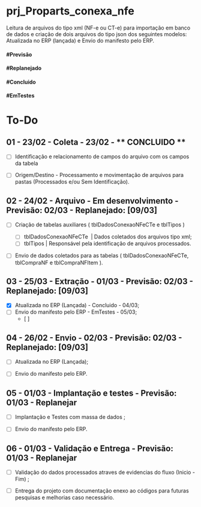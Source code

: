 # prj_Proparts_conexa_nfe

Leitura de arquivos do tipo xml (NF-e ou CT-e) para importação em banco de dados e criação de dois arquivos do tipo json dos seguintes modelos: Atualizada no ERP (lançada) e Envio do manifesto pelo ERP.


#### #Previsão
#### #Replanejado
#### #Concluido
#### #EmTestes



# To-Do

## 01 - 23/02 - Coleta - 23/02 - ** CONCLUIDO **

- [ ] Identificação e relacionamento de campos do arquivo com os campos da tabela
- [ ] Origem/Destino - Processamento e movimentação de arquivos para pastas (Processados e/ou Sem Identificação).


## 02 - 24/02 - Arquivo - Em desenvolvimento - Previsão: 02/03 - Replanejado: [09/03]

- [ ] Criação de tabelas auxiliares ( tblDadosConexaoNFeCTe e tblTipos )
	- [ ] tblDadosConexaoNFeCTe  | Dados coletados dos arquivos tipo xml;
	- [ ] tblTipos | Responsável pela identificação de arquivos processados.
	      
- [ ] Envio de dados coletados para as tabelas ( tblDadosConexaoNFeCTe, tblCompraNF e tblCompraNFItem ).


## 03 - 25/03 - Extração - 01/03 - Previsão: 02/03 - Replanejado: [09/03]

- [X] Atualizada no ERP (Lançada) - Concluido - 04/03;
- [ ] Envio do manifesto pelo ERP - EmTestes - 05/03;
	- [ ] 


## 04 - 26/02 - Envio - 02/03 - Previsão: 02/03 - Replanejado: [09/03]

- [ ] Atualizada no ERP (Lançada);
- [ ] Envio do manifesto pelo ERP.


## 05 - 01/03 - Implantação e testes - Previsão: 01/03 - Replanejar

- [ ] Implantação e Testes com massa de dados ;
- [ ] Envio do manifesto pelo ERP.


## 06 - 01/03 - Validação e Entrega - Previsão: 01/03 - Replanejar

- [ ] Validação do dados processados atraves de evidencias do fluxo (Inicio - Fim) ;
- [ ] Entrega do projeto com documentação enexo ao códigos para futuras pesquisas e melhorias caso necessário.

